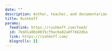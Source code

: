 ```yaml
---
date: ""
description: Author, teacher, and documentarian
title: Rushkoff
params:
  feedlink: https://rushkoff.com/feed/
  id: 7bdd1a00a9835cf9ac8a82a8f74b2dba
  link: https://rushkoff.com/
  blogrolls: []
---
```

